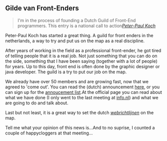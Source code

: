 <article><h2>Gilde van Front-Enders</h2><blockquote>I'm in the process of founding a Dutch Guild of Front-End programmers. This entry is a national call to action<a href="http://www.quirksmode.org/blog/archives/2007/07/gilde_van_front.html"><cite>Peter-Paul Koch</cite></a></blockquote><!--more--><p>Peter-Paul Koch has started a great thing. A guild for front enders in the netherlands, a way to try and put us on the map as a real discipline.</p><p>After years of working in the field as a professional front-ender, he got tired of telling people that it is a real job. Not just something that you can do on the side, something that I have been saying (together with a lot of people) for years. Up to this day, front end is often done by the graphic designer or java developer. The guild is a try to put our job on the map.</p><p>We already have over 50 members and are growing fast, now that we agreed to 'come out'. You can read the (dutch) announcement <a href="http://www.quirksmode.org/blog/archives/2007/07/gilde_van_front.html">here</a>, or you can sign up for the <a href="mailto:frontendgilde-subscribe@yahoogroups.com">annoucement list</a>.At the official page you can read about what we have done (I only went to the last meeting at <a href='http://www.flickr.com/photos/tomgreuter/sets/72157600546024410/" title="see tom's foto's">info.nl</a>) and what we are going to do and talk about.</p><p>Last but not least, it is a great way to set the dutch <a href="http://webrichtlijnen.overheid.nl/"><em>webrichtlijnen</em></a> on the map.</p>Tell me what your opinion of this news is...And to no suprise, I counted a couple of happycloggers at that meeting...</article>